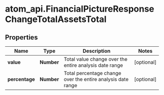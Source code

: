 # atom_api.FinancialPictureResponseChangeTotalAssetsTotal

## Properties
Name | Type | Description | Notes
------------ | ------------- | ------------- | -------------
**value** | **Number** | Total value change over the entire analysis date range | [optional] 
**percentage** | **Number** | Total percentage change over the entire analysis date range | [optional] 


